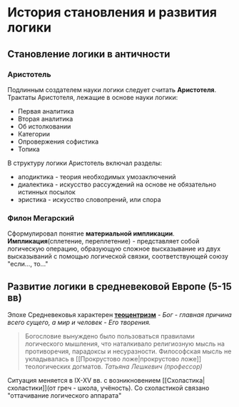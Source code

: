 # История становления и развития логики

## Становление логики в античности

### Аристотель

Подлинным создателем науки логики следует считать **Аристотеля**. 
Трактаты Аристотеля, лежащие в основе науки логики:
- Первая аналитика
- Вторая аналитика
- Об истолковании
- Категории
- Опровержения софистика
- Топика

В структуру логики Аристотель включал разделы:
- аподиктика - теория необходимых умозаключений
- диалектика - искусство рассуждений на основе не обязательно истинных посылок
- эристика - искусство словопрений, или спора

### Филон Мегарский

Сформулировал понятие **материальной импликации**. 
**Импликация**(сплетение, переплетение) - представляет собой логическую операцию, образующую сложное высказывание из двух высказываний с помощью логической связки, соответствующей союзу "если..., то..."

## Развитие логики в средневековой Европе (5-15 вв)

Эпохе Средневековья характерен **[теоцентризм](https://ru.wikipedia.org/wiki/Теоцентризм)** - *Бог - главная причина всего сущего, а мир и человек - Его творения.*

> Богословие вынуждено было пользоваться правилами логического мышления, что наталкивало религиозную мысль на противоречия, парадоксы и несуразности. Философская мысль не укладывалась в [[Прокрустово ложе|прокрустово ложе]] теологических догматов.
> <cite>Татьяна Лешкевич (профессор)</cite>

Ситуация меняется в IX-XV вв. с возникновением [[Схоластика|схоластики]](от греч - школа, учёность). Со схоластикой связано "оттачивание логического аппарата"
